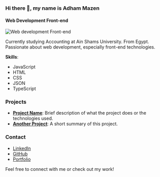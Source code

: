 ### Hi there 👋, my name is Adham Mazen

#### Web Development Front-end 

![Web development Front-end](https://github-readme-stats.vercel.app/api/top-langs/?username=yourusername&layout=donut)

Currently studying Accounting at Ain Shams University. From Egypt. Passionate about web development, especially front-end technologies.

**Skills**: 
- JavaScript
- HTML
- CSS
- JSON
- TypeScript

### Projects

- **[Project Name](project-link)**: Brief description of what the project does or the technologies used.
- **[Another Project](another-project-link)**: A short summary of this project.

### Contact

- [LinkedIn](your-linkedin-link)
- [GitHub](https://github.com/yourusername)
- [Portfolio](your-portfolio-link)

Feel free to connect with me or check out my work!
